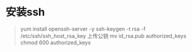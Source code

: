 # 安装ssh
> yum install openssh-server -y
ssh-keygen -t rsa -f /etc/ssh/ssh_host_rsa_key
上传公钥
mv id_rsa.pub authorized_keys  
chmod 600 authorized_keys  
